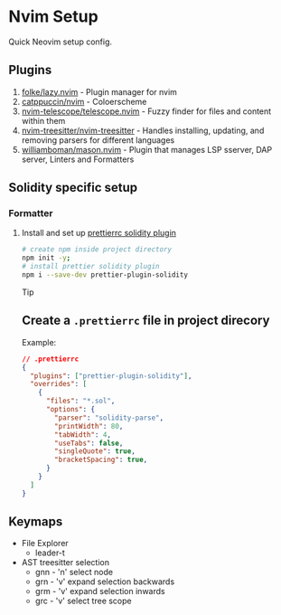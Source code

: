 # Nvim Setup

Quick Neovim setup config.

## Plugins

1. [folke/lazy.nvim](https://github.com/folke/lazy.nvim) - Plugin manager for nvim
2. [catppuccin/nvim](https://github.com/catppuccin/nvim) - Coloerscheme
3. [nvim-telescope/telescope.nvim](https://github.com/nvim-telescope/telescope.nvim) - Fuzzy finder for files and content within them
4. [nvim-treesitter/nvim-treesitter](https://github.com/nvim-treesitter/nvim-treesitter) - Handles installing, updating, and removing parsers for different languages
5. [williamboman/mason.nvim](https://github.com/williamboman/mason.nvim) - Plugin that manages LSP sserver, DAP server, Linters and Formatters

## Solidity specific setup

### Formatter

1. Install and set up [prettierrc solidity plugin](https://www.npmjs.com/package/prettier-plugin-solidity#configuration-file)
   ```sh
   # create npm inside project directory
   npm init -y;
   # install prettier solidity plugin
   npm i --save-dev prettier-plugin-solidity
   ```
   > [!TIP]
   >
   > ## Create a `.prettierrc` file in project direcory
   >
   > Example:
   >
   > ```json
   > // .prettierrc
   > {
   >   "plugins": ["prettier-plugin-solidity"],
   >   "overrides": [
   >     {
   >       "files": "*.sol",
   >       "options": {
   >         "parser": "solidity-parse",
   >         "printWidth": 80,
   >         "tabWidth": 4,
   >         "useTabs": false,
   >         "singleQuote": true,
   >         "bracketSpacing": true,
   >       }
   >     }
   >   ]
   > }
   > ```

## Keymaps

- File Explorer
  - leader-t
- AST treesitter selection
  - gnn - 'n' select node
  - grn - 'v' expand selection backwards
  - grm - 'v' expand selection inwards
  - grc - 'v' select tree scope
